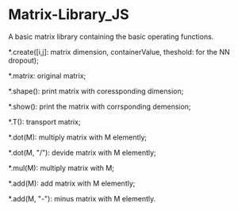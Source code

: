 # Matrix-Library_JS
A basic matrix library containing the basic operating functions.

*.create([i,j]: matrix dimension, containerValue, theshold: for the NN dropout);

*.matrix: original matrix;

*.shape(): print matrix with coressponding dimension;

*.show(): print the matrix with corrsponding demension;

*.T(): transport matrix;

*.dot(M): multiply matrix with M elemently;

*.dot(M, "/"): devide matrix with M elemently;

*.mul(M): multiply matrix with M;

*.add(M): add matrix with M elemently;

*.add(M, "-"): minus matrix with M elemently.
